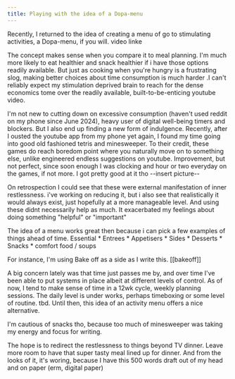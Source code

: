 ```yaml
---
title: Playing with the idea of a Dopa-menu
---
```



Recently, I returned to the idea of creating a menu of go to stimulating activities, a Dopa-menu, if you will. video linke

The concept makes sense when you compare it to meal planning. I'm much more likely to eat healthier and snack healthier if i have those options readily available. But just as cooking when you're hungry is a frustrating slog, making better choices about time consumption is much harder .I can't reliably expect my stimulation deprived brain to reach for the dense economics tome over the readily available, built-to-be-enticing youtube video. 

I'm not new to cutting down on excessive consumption (haven't used reddit on my phone since June 2024), heavy user of digital well-being timers and blockers. But I also end up finding a new form of indulgence. Recently, after I ousted the youtube app from my phone yet again, I found my time going into good old fashioned tetris and minesweeper. To their credit, these games do reach boredom point where you naturally move on to something else, unlike engineered endless suggestions on youtube. Improvement, but not perfect, since soon enough I was clocking and hour or two everyday on the games, if not more. I got pretty good at it tho --insert picture--

On retrospection I could see that these were external manifestation of inner restlessness. i've working on reducing it, but i also see that realistically it would always exist, just hopefully at a more manageable level. And using these didnt necessarily help as much. It exacerbated my feelings about doing something "helpful" or "important"

The idea of a menu works great then because i can pick a few examples of things ahead of time. Essential
	* Entrees
    * Appetisers
    * Sides
    * Desserts 
    * Snacks
    * comfort food / soups
    
For instance, I'm using Bake off as a side as I write this. [[bakeoff]]


A big concern lately was that time just passes me by, and over time I've been able to put systems in place albeit at different levels of control. As of now, I tend to make sense of time in a 12wk cycle, weekly planning sessions. The daily level is under works, perhaps timeboxing or some level of routine. tbd. Until then, this idea of an activity menu offers a nice alternative. 

    
I'm cautious of snacks tho, because too much of minesweeper was taking my energy and focus for writing. 

The hope is to redirect the restlessness to things beyond TV dinner. Leave more room to have that super tasty meal lined up for dinner. And from the looks of it, it's woring, because I have this 500 words draft out of my head and on paper (erm, digital paper)
